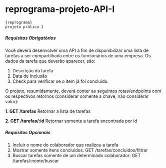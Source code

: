 # reprograma-projeto-API-I
```
{reprograma} 
projeto prático 1
```
##### Requisitos Obrigatórios #####

Você deverá desenvolver uma API a fim de disponibilizar uma lista de tarefas a ser compartilhada entre os funcionários de uma empresa.
Os dados da tarefa que deverão aparecer, são:
1. Descrição da tarefa
2. Data de Inclusão 
3. Check para verificar se o item já foi concluído.

O projeto, resumidamente, deverá conter as seguintes rotas/endpoints com os respectivos retornos (considerar somente a chave, não considerar valor):

**1.	GET /tarefas**
Retornar a lista de tarefas

**2.	GET /tarefas/:id**
Retornar somente a tarefa encontrada por id

##### Requisitos Opcionais #####
1. Incluir o nome do colaborador que realizou a tarefa
2. Mostrar somente itens concluídos.
GET /tarefas/concluidos/filtrar
3. Buscar tarefas somente de um determinado colaborador:
GET /tarefas/:nome/buscar
